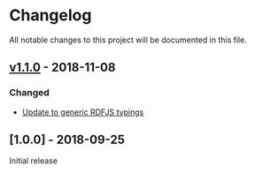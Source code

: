 # Changelog
All notable changes to this project will be documented in this file.

<a name="v1.1.0"></a>
## [v1.1.0](https://github.com/rubensworks/rdf-object.js/compare/v1.0.0...v1.1.0) - 2018-11-08

### Changed
* [Update to generic RDFJS typings](https://github.com/rubensworks/rdf-object.js/commit/6aae54a3f43c1673e53e500346e2f6616b9a859f)

<a name="1.0.0"></a>
## [1.0.0] - 2018-09-25
Initial release
